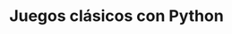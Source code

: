 ---
title: Juegos clásicos con Python
description: |
 Este proyecto lo desarrollamos mis compañeras de Adalab (Maleni, Patricia, Isa, Nuria y Andrea) y yo.
 Creamos tres juegos en Python: Ahorcado, Piedra, Papel o Tijera y Preguntas y Respuestas.
 Nos enfocamos en la modularidad, las validaciones y la experiencia de usuario.
 Queremos añadir mejoras como interfaz gráfica, base de datos y modo online.
 Ha sido un gran aprendizaje colaborativo en programación y diseño de juegos.
 Puedes ver más información en [Acceso directo](https://github.com/isamanero/MyPortfolio/blob/main/Data_Analytics/Proyectos_acad%C3%A9micos/Juegos_clasicos.ipynb).
image: "@assets/docs/characters/backgrounds/juegos.png"
imageAlt: "Juegos clásicos con Python"
pubDate: 2024-07-15
modDate: 2024-08-03
---